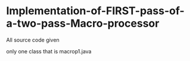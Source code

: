 # Implementation-of-FIRST-pass-of-a-two-pass-Macro-processor
All source code given

only one class that is macrop1.java
